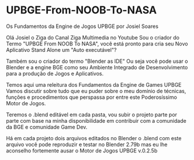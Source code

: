 # UPBGE-From-NOOB-To-NASA
Os Fundamentos da Engine de Jogos UPBGE por Josiel Soares

Olá Josiel o Ziga do Canal Ziga Multimedia no Youtube
Sou o criador do Termo "UPBGE From NOOB To NASA", você está pronto
para cria seu Novo Aplicativo Stand Alone um "Auto executável"?

Também sou o criador do termo "Blender as IDE" Ou seja você
pode usar o Blender e a engine BGE como seu Ambiente Integrado de
Desenvolvimento para a produção de Jogos e Aplicativos.

Temos aqui uma releitura dos Fundamentos da Engine de Games UPBGE
Vamos discutir sobre tudo que eu puder sobre o meu domínio de
técnicas, funções e procedimentos que perspassa por entre este
Poderosíssimo Motor de Jogos.

Teremos o .blend editável em cada pasta, vou subir o projeto
parte por parte com base na minha disponibilidade em contribuir 
com a comunidade da BGE e comunidade Game Dev.

Há em cada projeto dois arquivos editados no Blender o .blend
com este arquivo você pode reproduzir e testar no Blender 2.79b
mas eu lhe aconselho fortemente ausar o Motor de Jogos UPBGE v.0.2.5b